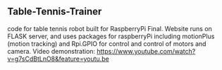 ## Table-Tennis-Trainer

code for table tennis robot built for RaspberryPi Final.
Website runs on FLASK server, and uses packages for raspberryPi including motionPlus (motion tracking) and Rpi.GPIO for control and control of motors and camera.
Video demonstration:
https://www.youtube.com/watch?v=g7sCdBtLnO8&feature=youtu.be
